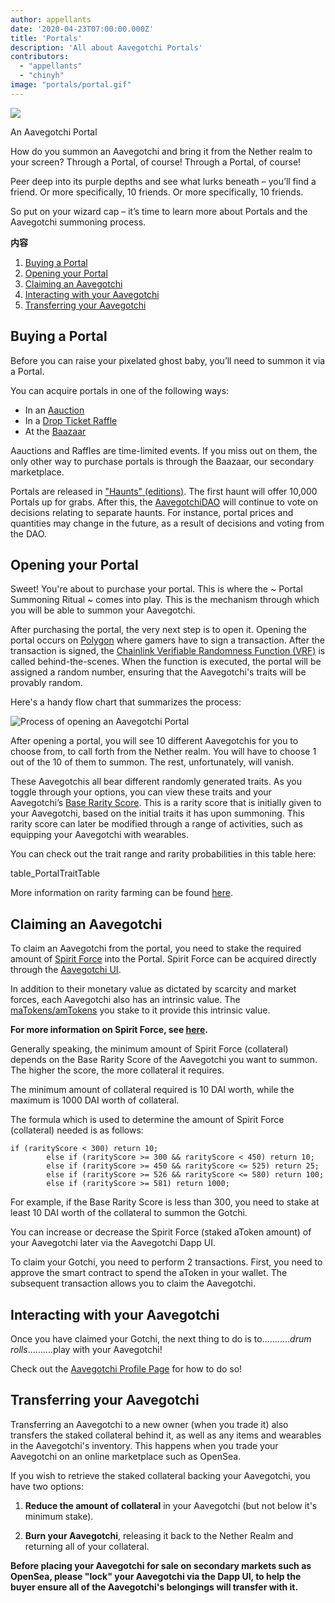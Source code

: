 ```yaml
---
author: appellants
date: '2020-04-23T07:00:00.000Z'
title: 'Portals'
description: 'All about Aavegotchi Portals'
contributors:
  - "appellants"
  - "chinyh"
image: "portals/portal.gif"
---
```


<div class="headerImageContainer">
<img class="headerImage" src="/portals/portal.gif">
<p class="headerImageText">An Aavegotchi Portal</p>
</div>

How do you summon an Aavegotchi and bring it from the Nether realm to your screen? Through a Portal, of course! Through a Portal, of course!

Peer deep into its purple depths and see what lurks beneath – you’ll find a friend. Or more specifically, 10 friends. Or more specifically, 10 friends.

So put on your wizard cap – it’s time to learn more about Portals and the Aavegotchi summoning process. 

<div class="contentsBox">

**内容**

<ol>
<li><a href=#buying-a-portal>Buying a Portal</a></li>
<li><a href=#opening-your-portal>Opening your Portal</a></li>
<li><a href=#claiming-an-aavegotchi>Claiming an Aavegotchi</a></li>
<li><a href=#interacting-with-your-aavegotchi>Interacting with your Aavegotchi</a></li>
<li><a href=#transferring-your-aavegotchi>Transferring your Aavegotchi</a></li>
</ol>

</div>

## Buying a Portal

Before you can raise your pixelated ghost baby, you’ll need to summon it via a Portal.

You can acquire portals in one of the following ways:

* In an [Aauction](/aauction)
* In a [Drop Ticket Raffle](/tickets)
* At the [Baazaar](/baazaar)

Aauctions and Raffles are time-limited events. If you miss out on them, the only other way to purchase portals is through the Baazaar, our secondary marketplace.

Portals are released in ["Haunts" (editions)](/haunt). The first haunt will offer 10,000 Portals up for grabs. After this, the [AavegotchiDAO](/dao) will continue to vote on decisions relating to separate haunts. For instance, portal prices and quantities may change in the future, as a result of decisions and voting from the DAO.


## Opening your Portal

Sweet! You're about to purchase your portal. This is where the ~ Portal Summoning Ritual ~ comes into play. This is the mechanism through which you will be able to summon your Aavegotchi.

After purchasing the portal, the very next step is to open it. Opening the portal occurs on [Polygon](/glossary#polygon) where gamers have to sign a transaction. After the transaction is signed, the [Chainlink Verifiable Randomness Function (VRF)](/glossary#chainlink-vrf) is called behind-the-scenes. When the function is executed, the portal will be assigned a random number, ensuring that the Aavegotchi's traits will be provably random.

Here's a handy flow chart that summarizes the process:

<img class = "bodyImage" src = "/portals/opening-an-aavegotchi-portal.png" alt = "Process of opening an Aavegotchi Portal" />

After opening a portal, you will see 10 different Aavegotchis for you to choose from, to call forth from the Nether realm. You will have to choose 1 out of the 10 of them to summon. The rest, unfortunately, will vanish.

These Aavegotchis all bear different randomly generated traits. As you toggle through your options, you can view these traits and your Aavegotchi’s [Base Rarity Score](/rarity-farming#base-rarity-score). This is a rarity score that is initially given to your Aavegotchi, based on the initial traits it has upon summoning. This rarity score can later be modified through a range of activities, such as equipping your Aavegotchi with wearables.

You can check out the trait range and rarity probabilities in this table here:

table_PortalTraitTable


More information on rarity farming can be found [here](/rarity-farming).


## Claiming an Aavegotchi

To claim an Aavegotchi from the portal, you need to stake the required amount of [Spirit Force](/spirit-force) into the Portal. Spirit Force can be acquired directly through the [Aavegotchi UI](/spirit-force#buying-matokens-amtokens).

In addition to their monetary value as dictated by scarcity and market forces, each Aavegotchi also has an intrinsic value. The [maTokens/amTokens](/spirit-force#buying-matokens-amtokens) you stake to it provide this intrinsic value.

**For more information on Spirit Force, see [here](/spirit-force).**

Generally speaking, the minimum amount of Spirit Force (collateral) depends on the Base Rarity Score of the Aavegotchi you want to summon. The higher the score, the more collateral it requires.

The minimum amount of collateral required is 10 DAI worth, while the maximum is 1000 DAI worth of collateral.

The formula which is used to determine the amount of Spirit Force (collateral) needed is as follows:

```
if (rarityScore < 300) return 10;
        else if (rarityScore >= 300 && rarityScore < 450) return 10;
        else if (rarityScore >= 450 && rarityScore <= 525) return 25;
        else if (rarityScore >= 526 && rarityScore <= 580) return 100;
        else if (rarityScore >= 581) return 1000;
```

For example, if the Base Rarity Score is less than 300, you need to stake at least 10 DAI worth of the collateral to summon the Gotchi.

You can increase or decrease the Spirit Force (staked aToken amount) of your Aavegotchi later via the Aavegotchi Dapp UI.

To claim your Gotchi, you need to perform 2 transactions. First, you need to approve the smart contract to spend the aToken in your wallet. The subsequent transaction allows you to claim the Aavegotchi.

## Interacting with your Aavegotchi

Once you have claimed your Gotchi, the next thing to do is to...........*drum rolls*..........play with your Aavegotchi!

Check out the [Aavegotchi Profile Page](/aavegotchi-profile) for how to do so!

## Transferring your Aavegotchi

Transferring an Aavegotchi to a new owner (when you trade it) also transfers the staked collateral behind it, as well as any items and wearables in the Aavegotchi's inventory. This happens when you trade your Aavegotchi on an online marketplace such as OpenSea.

If you wish to retrieve the staked collateral backing your Aavegotchi, you have two options:

1. **Reduce the amount of collateral** in your Aavegotchi (but not below it's minimum stake).

2. **Burn your Aavegotchi**, releasing it back to the Nether Realm and returning all of your collateral.

**Before placing your Aavegotchi for sale on secondary markets such as OpenSea, please "lock" your Aavegotchi via the Dapp UI, to help the buyer ensure all of the Aavegotchi's belongings will transfer with it.**